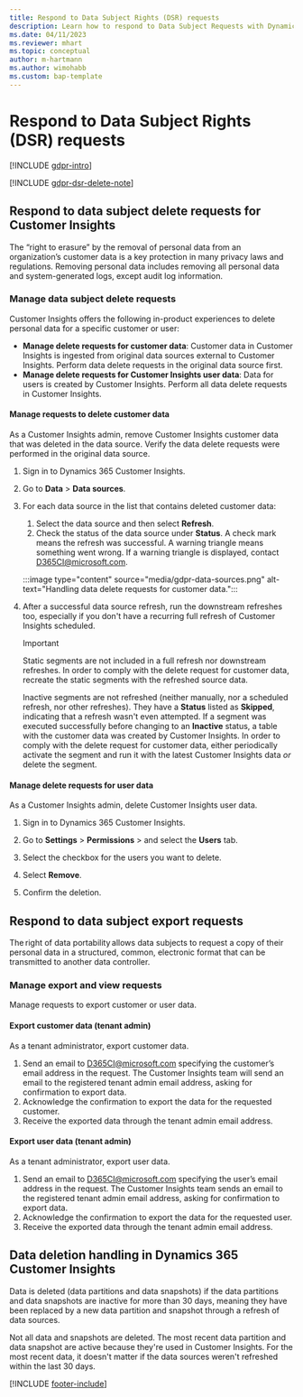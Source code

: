 ```yaml
---
title: Respond to Data Subject Rights (DSR) requests
description: Learn how to respond to Data Subject Requests with Dynamics 365 Customer Insights.
ms.date: 04/11/2023
ms.reviewer: mhart
ms.topic: conceptual
author: m-hartmann
ms.author: wimohabb
ms.custom: bap-template
---
```


# Respond to Data Subject Rights (DSR) requests

[!INCLUDE [gdpr-intro](~/../shared-content/shared/privacy-includes/gdpr-intro.md)]

[!INCLUDE [gdpr-dsr-delete-note](~/../shared-content/shared/privacy-includes/gdpr-dsr-delete-export-note.md)]

## Respond to data subject delete requests for Customer Insights

The “right to erasure” by the removal of personal data from an organization’s customer data is a key protection in many privacy laws and regulations. Removing personal data includes removing all personal data and system-generated logs, except audit log information.

### Manage data subject delete requests

Customer Insights offers the following in-product experiences to delete personal data for a specific customer or user:

- **Manage delete requests for customer data**: Customer data in Customer Insights is ingested from original data sources external to Customer Insights. Perform data delete requests in the original data source first.
- **Manage delete requests for Customer Insights user data**: Data for users is created by Customer Insights. Perform all data delete requests in Customer Insights.

#### Manage requests to delete customer data

As a Customer Insights admin, remove Customer Insights customer data that was deleted in the data source. Verify the data delete requests were performed in the original data source.

1. Sign in to Dynamics 365 Customer Insights.

1. Go to **Data** > **Data sources**.

1. For each data source in the list that contains deleted customer data:
   1. Select the data source and then select **Refresh**.
   1. Check the status of the data source under **Status**. A check mark means the refresh was successful. A warning triangle means something went wrong. If a warning triangle is displayed, contact D365CI@microsoft.com.

   :::image type="content" source="media/gdpr-data-sources.png" alt-text="Handling data delete requests for customer data.":::<!-- EDITOR'S NOTE: Please change the name of the image file to remove "gdpr." -->

1. After a successful data source refresh, run the downstream refreshes too, especially if you don't have a recurring full refresh of Customer Insights scheduled.

   > [!IMPORTANT]
   > Static segments are not included in a full refresh nor downstream refreshes. In order to comply with the delete request for customer data, recreate the static segments with the refreshed source data.
   >
   > Inactive segments are not refreshed (neither manually, nor a scheduled refresh, nor other refreshes). They have a **Status** listed as **Skipped**, indicating that a refresh wasn't even attempted. If a segment was executed successfully before changing to an **Inactive** status, a table with the customer data was created by Customer Insights. In order to comply with the delete request for customer data, either periodically activate the segment and run it with the latest Customer Insights data *or* delete the segment.

#### Manage delete requests for user data

As a Customer Insights admin, delete Customer Insights user data.

1. Sign in to Dynamics 365 Customer Insights.

1. Go to **Settings** > **Permissions** > and select the **Users** tab.

1. Select the checkbox for the users you want to delete.

1. Select **Remove**.

1. Confirm the deletion.

## Respond to data subject export requests

The right of data portability allows data subjects to request a copy of their personal data in a structured, common, electronic format that can be transmitted to another data controller.

### Manage export and view requests

Manage requests to export customer or user data.

#### Export customer data (tenant admin)

As a tenant administrator, export customer data.

1. Send an email to D365CI@microsoft.com specifying the customer’s email address in the request. The Customer Insights team will send an email to the registered tenant admin email address, asking for confirmation to export data.
2. Acknowledge the confirmation to export the data for the requested customer.
3. Receive the exported data through the tenant admin email address.

#### Export user data (tenant admin)

As a tenant administrator, export user data.

1. Send an email to D365CI@microsoft.com specifying the user’s email address in the request. The Customer Insights team sends an email to the registered tenant admin email address, asking for confirmation to export data.
1. Acknowledge the confirmation to export the data for the requested user.
1. Receive the exported data through the tenant admin email address.

## Data deletion handling in Dynamics 365 Customer Insights

Data is deleted (data partitions and data snapshots) if the data partitions and data snapshots are inactive for more than 30 days, meaning they have been replaced by a new data partition and snapshot through a refresh of data sources.

Not all data and snapshots are deleted. The most recent data partition and data snapshot are active because they're used in Customer Insights. For the most recent data, it doesn't matter if the data sources weren't refreshed within the last 30 days.

[!INCLUDE [footer-include](includes/footer-banner.md)]

